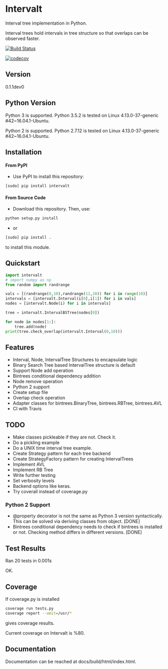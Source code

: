 
# Intervalt

Interval tree implementation in Python.

Interval trees hold intervals in tree structure 
so that overlaps can be observed faster.

[![Build Status](https://travis-ci.org/Akaame/Intervalt.svg?branch=master)](https://travis-ci.org/Akaame/Intervalt)

[![codecov](https://codecov.io/gh/molcay/Intervalt/branch/master/graph/badge.svg)](https://codecov.io/gh/molcay/Intervalt)

## Version
0.1.1dev0

## Python Version
Python 3 is supported. 
Python 3.5.2 is tested on Linux 4.13.0-37-generic #42~16.04.1-Ubuntu.

Python 2 is supported.
Python 2.7.12 is tested on Linux 4.13.0-37-generic #42~16.04.1-Ubuntu.

## Installation

#### From PyPI
- Use PyPI to install this repository:
```bash
[sudo] pip install intervalt
```

#### From Source Code
- Download this repository. Then, use:
```bash
python setup.py install
```
- or
```bash
[sudo] pip install .
```
to install this module.

## Quickstart
```python
import intervalt
# import numpy as np 
from random import randrange

vals = [(randrange(0,10),randrange(11,20)) for i in range(10)]
intervals = [intervalt.Interval(i[0],i[1]) for i in vals]
nodes = [intervalt.Node(i) for i in intervals]

tree = intervalt.IntervalBSTree(nodes[0])

for node in nodes[1:]:
    tree.add(node)
print(tree.check_overlap(intervalt.Interval(0,10)))
```

## Features

- Interval, Node, IntervalTree Structures to encapsulate logic
- Binary Search Tree based IntervalTree structure is default
- Support Node add operation
- Bintrees conditional dependency addition
- Node remove operation
- Python 2 support
- Create setup file
- Overlap check operation
- Adapter classes for bintrees.BinaryTree, bintrees.RBTree, bintrees.AVL 
- CI with Travis

## TODO

- Make classes pickleable if they are not. Check it.
- Do a pickling example
- Do a UNIX time interval tree example.
- Create Strategy pattern for each tree backend
- Create StrategyFactory pattern for creating IntervalTrees
- Implement AVL
- Implement RB Tree
- Write further testing
- Set verbosity levels
- Backend options like keras.
- Try coverall instead of coverage.py

### Python 2 Support

- @property decorator is not the same as Python 3 version syntactically.
This can be solved via deriving classes from object. [DONE]
- Bintrees conditional dependency needs to check 
if bintrees is installed or not. Checking method differs in 
different versions. [DONE]

## Test Results
Ran 20 tests in 0.001s

OK.

## Coverage

If coverage.py is installed
```bash
coverage run tests.py
coverage report --omit=/usr/*
```
gives coverage results.

Current coverage on Intervalt is %80.

## Documentation
Documentation can be reached at docs/build/html/index.html.
